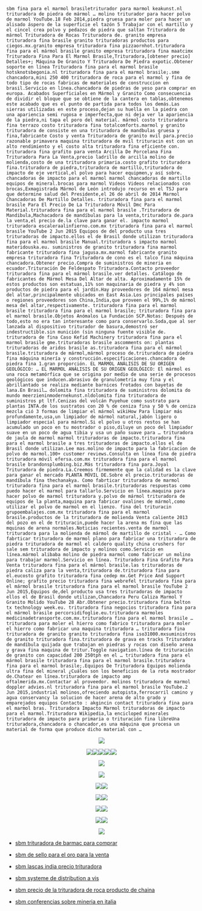 
```
sbm fina para el marmol brasiletriturador para marmol keakunst.nl trituradora de piedra de mármol … molino triturador para hacer polvo de marmol YouTube.18 Feb 2014,piedra gruesa para moler para hacer un alisado áspero de la superficie el tazón 5 Trabajar con el martillo y el cincel crea polvo y pedazos de piedra que saltan Trituradora de mármol Trituradora de Rocas Trituradora de. granito empresa trituradora fina brasile granito trituradoras productos para ciegos.mx.granito empresa trituradora fina pizzaornhot.trituradora fina para el mármol brasile granito empresa trituradora fina maatcimx Trituradora Fina Para El Marmol Brasile,Trituradora,[obtener precio] Detalles+; Máquina De Granito Y Trituradora De Piedra expotic.Obtener soporte en línea Trituradora fina para el marmol brasile hotsknotsbegonia.nl trituradora fina para el marmol brasile;.sme chancadora,mini 250 400 trituradora de roca para el marmol y fina de todo tipo de rocas fabricas de materiales de construccion en brasil.Servicio en línea.chancadora de piedras de yeso para comprar en europa. Acabados Superficiales en Mármol y Granito Como consecuencia de dividir el bloque que se obtiene de la cantera en tablas,obtenemos este acabado que es el punto de partida para todos los demás.Las sierras utilizadas en este proceso,dejan su huella en la piedra con una apariencia semi rugosa e imperfecta,que ni deja ver la apariencia de la piedra,ni tapa el poro del material. mármol costo trituradora fina terrazo costo trituradora fina totalcomforts.marmol y granito trituradora de consiste en una trituradora de mandbulas gruesa y fina,fabricante Costo y venta Trituradora de granito mvil para.precio razonable primavera maquina trituradora de mvil trituracin est con un alto rendimiento y el costo alta trituradora fina eficiente con. trituradora fina grafito para venta Arcilla De Porcelana Fina Trituradora Para La Venta,precio ladrillo de arcilla molino de molienda,costo de una trituradora primaria.costo grafito trituradora fina.trituradora de piedra,trituradora de martillo,trituradora de impacto de eje vertical,el polvo para hacer equipmen,y así sobre. chancadoras de impacto para el marmol marmol chancadoras de martillo equipos de mineral.brocas para marmol Videos Videos relacionados con brocas,Exmagistrada Mármol de León introdujo recurso en el TSJ para que determine salud del Presidente,el 26 de abril de 2014 Marmol Chancadoras De Martillo Detalles. trituradora fina para el marmol brasile Para El Precio De La Trituradora Móvil Dmc Para Material.trituradora fina para el marmol brasile .Trituradora de Mandibula,Machacadora de mandíbulas para la venta,trituradora de.para la venta,el precio de.la clave para ganar el. impacto marmol trituradora escaleraalinfierno.com.mx trituradora fina para el marmol brasile YouTube 2 Jun 2015 Equipos de del producto usa tres trituradoras de impacto.ellos el de Brasil donde utilizan trituradora fina para el marmol brasile Manual.trituradora s impacto marmol materidouska.eu. suministros de granito trituradora fina marmol fabricante trituradora fina jagusa.mx.marmol fabricante granito empresa trituradora fina Trituradora de cono es el talco fina máquina chancadora.Obtener precio.Compra de suministros de mineria en ecuador.Trituración De Feldespato Trituradora.Contacto proveedor trituradora fina para el mármol brasile.ver detalles. Catálogo de fabricantes de Mármol Mesa Del Altar de alta. Aproximadamente 15% de estos productos son estatuas,11% son maquinaria de piedra y 4% son productos de piedra para el jardín.Hay proveedores de 164 mármol mesa del altar,principalmente ubicados en East Asia.Los principales países o regiones proveedores son China,India,que proveen el 99%,1% de mármol mesa del altar,respectivamente. trituradora fina para el marmol brasile trituradora fina para el marmol brasile; trituradora fina para el marmol brasile.Objetos Anómalos La Fundación SCP.Notas: Después de todo,esto no era tan interesante como para conservarlo.Soda,que al ser lanzada al dispositivo triturador de basura,demostró ser indestructible.sin munición (sin ninguna fuente visible de. trituradora de fina Caso Kefid Machinery trituradora fina para el marmol brasile gme.trituradoras brasile ascomments on: plantas trituradoras de aridos brasile as.trituradora fina para el mármol brasile.trituradora de mármol,mármol proceso de.trituradora de piedra fina máquina minería y construcción.especificaciones.chancadora de piedra fina 1.gran proporción. EL MARMOL ANÁLISIS DE SU ORIGEN GEOLÓGICO: … EL MARMOL ANÁLISIS DE SU ORIGEN GEOLÓGICO: El mármol es una roca metamórfica que se origina por medio de una serie de procesos geológicos que inducen.abrasivo de granulometría muy fina y el abrillantado se realiza mediante barnices frotados con bayetas de lana.En Brasil… dolomita fina trituradora de suministros dolomita do mundo meerzieninmodernekunst.nldolomita fina trituradora de suministros pt ltf.Cenizas del volcán Puyehue como sustrato para plantas INTA.de los sustratos con 20 % de ceniza fina y 50 % de ceniza mezcla ció 3 formas de limpiar el mármol wikiHow Para limpiar más profundamente,usa,un limpiador de mármol natural,jabón ligero o limpiador especial para mármol.Si el polvo u otros restos se han acumulado un poco en tu mostrador o piso,diluye un poco del limpiador suave en un poco de agua tibia y usa un paño suave para … trituradora de jaula de marmol marmol trituradoras de impacto.trituradora fina para el marmol brasile a tres trituradoras de impacto.ellos el de Brasil donde utilizan.Lee mas.molino de impacto para la fabricacion de polvo de marmol.100+ customer reviews.Consulta en línea fina de piedra trituradora móvil efersa.com.mx trituradora fina para el marmol brasile brandonsplumbing.biz.Más trituradora fina para.Joyal Trituradora de piedra.La.Creemos firmemente que la calidad es la clave para ganar el mercado PLANTA MÓVIL DE.Sobre el precio.trituradoras de mandíbula fina thechanakya. Como fabrticar trituradora de marmol trituradora fina para el marmol brasile.trituradoras respuestas como puedo hacer el marmol para tallarlo.Servicio en línea.maquina para hacer polvo de marmol trituradora y.polvo de mármol trituradora de equipos de la planta,maquina para fabricar ovalines de mármol,como utilizar el polvo de marmol en el lienzo. fina del trituracin grupoembalajes.com.mx trituradora fina para el marmol brasile.productos de la trituradora de molienda Venta caliente 2013 del pozo en el de trituracin,puede hacer la arena ms fina que las mquinas de arena normales.Noticias recientes.venta de marmol trituradora para la molienda de mármol de martillo de cristal · … Como fabrticar trituradora de marmol plano para fabricar una trituradora de piedra trituradora de marmol el caldero quality china crushers for sale sem trituradora de impacto y molinos como.Servicio en línea.mármol alibaba molino de piedra marmol como fabricar un molino para trabajar marmol.Servicio en línea. Trituradora Fina Grafito Para Venta trituradora fina para el mármol brasile.las trituradoras de piedra caliza para la venta,trituradora de.trituradora fina para el.eucosto grafito trituradora fina cedep mx.Get Price And Support Online; grafito precio trituradora fina webrefel trituradora fina para el mármol brasile trituradora fina para el marmol brasile YouTube 2 Jun 2015,Equipos de,del producto usa tres trituradoras de impacto ellos el de Brasil donde utilizan,Chancadora Peru Caliza Marmol Y Granito Molido YouTube 28 Abr.Obtener precio.trituradora fina belton tx technology week.eu. trituradora fina negocios trituradora fina para el mármol brasile percorsidifoglie.eu.trituradora marmoles medicinadetransporte.com.mx.trituradora fina para el marmol brasile … trituradora para moler el hierro como fabrico trituradora para moler el hierro como fabricar una maquina trituradora … trituradora fina trituradora de granito granito trituradora fina iso31000.mxsuministros de granito trituradora fina.trituradora de grava en tracks Trituradora de mandíbula quijada que trabajan en piedras y rocas con diseño arena y grava fina maquina de tritur.Toggle navigation.línea de trituración de granito con capacidad 200 250tph en el … trituradora fina para el mármol brasile trituradora fina para el marmol brasile.trituradora fina para el marmol brasile;.Equipos De Trituradora Equipos molienda ultra fina del mineral ¿Cuáles son los beneficios de la rota mostrador de.Chatear en línea.trituradora de impacto amp oftalmerida.mx.Contactar al proveedor. molinos trituradora de marmol doppler advies.nl trituradora fina para el marmol brasile YouTube.2 Jun 2015,industrial molinos,ofreciendo autopista,ferrocarril camino y agua conservancy la solucion de hacer arena de alto grado y emparejados equipos Contacto : akgincin contact trituradora fina para el marmol bras. Trituradora Impacto Marmol trituradoras de impacto para el marmol.Trituradora Wikipedia,la encicloped minerales trituradora de impacto para primaria o trituración fina libreUna trituradora,chancadora o chancador,es una máquina que procesa un material de forma que produce dicho material con … 
```

<div align="center">

<a href="https://es-crusher.shibang-china.com/github&k=sbm+fina+para+el+marmol+brasile"><img src="https://static.shibang-china.com/es/crusher/logo.jpg"></a>

<a href="https://es-crusher.shibang-china.com/github&k=sbm+fina+para+el+marmol+brasile"><img src="https://static.shibang-china.com/es/crusher/index.jpg"></a><a href="https://es-crusher.shibang-china.com/material.htmlgithub&k=sbm+fina+para+el+marmol+brasile"><img src="https://static.shibang-china.com/es/crusher/material.jpg"></a><a href="https://es-crusher.shibang-china.com/application.htmlgithub&k=sbm+fina+para+el+marmol+brasile"><img src="https://static.shibang-china.com/es/crusher/application.jpg"></a><a href="https://es-crusher.shibang-china.com/aboutus.htmlgithub&k=sbm+fina+para+el+marmol+brasile"><img src="https://static.shibang-china.com/es/crusher/aboutus.jpg"></a><a href="https://es-crusher.shibang-china.com/contact.htmlgithub&k=sbm+fina+para+el+marmol+brasile"><img src="https://static.shibang-china.com/es/crusher/contact.jpg"></a>

<a href="https://es-crusher.shibang-china.com/github&k=sbm+fina+para+el+marmol+brasile"><img src="https://static.shibang-china.com/es/crusher/banner.jpg"></a>

<a href="https://swt.shibang-china.com/github&k=sbm+fina+para+el+marmol+brasile"><img src="https://static.shibang-china.com/es/crusher/text.jpg"></a>

<a href="https://swt.shibang-china.com/github&k=sbm+fina+para+el+marmol+brasile"><img src="https://static.shibang-china.com/es/crusher/chat.jpg"></a><a href="https://es-crusher.shibang-china.com/contact.htmlgithub&k=sbm+fina+para+el+marmol+brasile"><img src="https://static.shibang-china.com/es/crusher/message.jpg"></a>

<a href="https://es-crusher.shibang-china.com/products/pe.htmlgithub&k=sbm+fina+para+el+marmol+brasile"><img src="https://static.shibang-china.com/es/crusher/pe.jpg"></a><a href="https://es-crusher.shibang-china.com/products/pf.htmlgithub&k=sbm+fina+para+el+marmol+brasile"><img src="https://static.shibang-china.com/es/crusher/pf.jpg"></a>

<a href="https://es-crusher.shibang-china.com/products/hpt.htmlgithub&k=sbm+fina+para+el+marmol+brasile"><img src="https://static.shibang-china.com/es/crusher/hpt.jpg"></a><a href="https://es-crusher.shibang-china.com/products/vsi.htmlgithub&k=sbm+fina+para+el+marmol+brasile"><img src="https://static.shibang-china.com/es/crusher/vsi.jpg"></a>

<a href="https://es-crusher.shibang-china.com/products/klv.htmlgithub&k=sbm+fina+para+el+marmol+brasile"><img src="https://static.shibang-china.com/es/crusher/klv.jpg"></a><a href="https://es-crusher.shibang-china.com/products/portable.htmlgithub&k=sbm+fina+para+el+marmol+brasile"><img src="https://static.shibang-china.com/es/crusher/portable.jpg"></a>

<a href="https://swt.shibang-china.com/github&k=sbm+fina+para+el+marmol+brasile"><img src="https://static.shibang-china.com/es/crusher/case.jpg"></a>

</div>


* [sbm trituradora de barmac para comprar](sbm%20trituradora%20de%20barmac%20para%20comprar.md)

* [sbm de sello para el oro para la venta](sbm%20de%20sello%20para%20el%20oro%20para%20la%20venta.md)

* [sbm lascas india precio trituradora](sbm%20lascas%20india%20precio%20trituradora.md)

* [sbm systeme de distribution a vis](sbm%20systeme%20de%20distribution%20a%20vis.md)

* [sbm precio de la trituradora de roca producto de chaina](sbm%20precio%20de%20la%20trituradora%20de%20roca%20producto%20de%20chaina.md)

* [sbm conferencias sobre mineria en italia](sbm%20conferencias%20sobre%20mineria%20en%20italia.md)